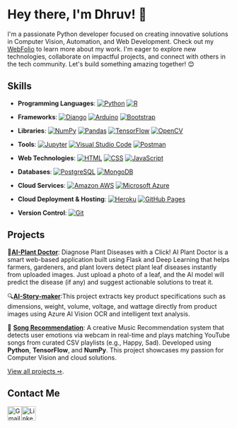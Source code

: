 # Hey there, I'm Dhruv! 👋
I'm a passionate Python developer focused on creating innovative solutions in Computer Vision, Automation, and Web Development. Check out my [WebFolio](https://allendhruv.github.io/) to learn more about my work. I'm eager to explore new technologies, collaborate on impactful projects, and connect with others in the tech community. Let's build something amazing together! 😊

## Skills
- **Programming Languages**: <a href="https://github.com/search?q=user%3allendhruv+language%3Apython"><img alt="Python" src="https://img.shields.io/badge/Python-14354C.svg?logo=python&logoColor=white"></a> <a href="https://github.com/search?q=user%3allendhruv+language%3Ar"><img alt="R" src="https://img.shields.io/badge/R-276DC3.svg?logo=r&logoColor=white"></a>

- **Frameworks**: <a href="https://github.com/search?q=user%3allendhruv+django"><img alt="Django" src="https://img.shields.io/badge/Django-092E20.svg?logo=django&logoColor=white"></a> <a href="https://github.com/search?q=user%3allendhruv+arduino"><img alt="Arduino" src="https://img.shields.io/badge/-Arduino-00979D?logo=Arduino&logoColor=white"></a> <a href="https://github.com/search?q=user%3allendhruv+bootstrap"><img alt="Bootstrap" src="https://img.shields.io/badge/Bootstrap-7952B3.svg?logo=bootstrap&logoColor=white"></a>

- **Libraries**: <a href="https://github.com/search?q=user%3allendhruv+numpy"><img alt="NumPy" src="https://img.shields.io/badge/Numpy-013243.svg?logo=numpy&logoColor=white"></a> <a href="https://github.com/search?q=user%3allendhruv+pandas"><img alt="Pandas" src="https://img.shields.io/badge/Pandas-150458.svg?logo=pandas&logoColor=white"></a> <a href="https://github.com/search?q=user%3allendhruv+tensorflow"><img alt="TensorFlow" src="https://img.shields.io/badge/TensorFlow-FF6F00.svg?logo=TensorFlow&logoColor=white"></a> <a href="https://github.com/search?q=user%3allendhruv+opencv"><img alt="OpenCV" src="https://img.shields.io/badge/OpenCV-5C3EE8.svg?logo=opencv&logoColor=white"></a>

- **Tools**: <a href="https://github.com/search?q=user%3allendhruv+jupyter"><img alt="Jupyter" src="https://img.shields.io/badge/Jupyter-F37626.svg?logo=Jupyter&logoColor=white"></a> <a href="https://github.com/search?q=user%3allendhruv+visual+studio+code"><img alt="Visual Studio Code" src="https://img.shields.io/badge/Visual%20Studio%20Code-0078d7.svg?logo=visual-studio-code&logoColor=white"></a> <a href="https://github.com/search?q=user%3allendhruv+postman"><img alt="Postman" src="https://img.shields.io/badge/Postman-FF6C37.svg?logo=postman&logoColor=white"></a>

- **Web Technologies**: <a href="https://github.com/search?q=user%3allendhruv+language%3Ahtml"><img alt="HTML" src="https://img.shields.io/badge/HTML-E34F26.svg?logo=html5&logoColor=white"></a> <a href="https://github.com/search?q=user%3allendhruv+language%3Acss"><img alt="CSS" src="https://img.shields.io/badge/CSS-1572B6.svg?logo=css3&logoColor=white"></a> <a href="https://github.com/search?q=user%3allendhruv+language%3Ajavascript"><img alt="JavaScript" src="https://img.shields.io/badge/JavaScript-F7DF1E.svg?logo=javascript&logoColor=black"></a>

- **Databases**: <a href="https://github.com/search?q=user%3allendhruv+language%3Apostgresql"><img alt="PostgreSQL" src="https://img.shields.io/badge/PostgreSQL-316192.svg?logo=postgresql&logoColor=white"></a> <a href="https://github.com/search?q=user%3allendhruv+language%3Amongodb"><img alt="MongoDB" src="https://img.shields.io/badge/MongoDB-4ea94b.svg?logo=mongodb&logoColor=white"></a>

- **Cloud Services**: <a href="https://github.com/search?q=user%3allendhruv+aws"><img alt="Amazon AWS" src="https://img.shields.io/badge/Amazon_AWS-232F3E?logo=amazonaws&logoColor=white"></a> <a href="https://github.com/search?q=user%3allendhruv+azure"><img alt="Microsoft Azure" src="https://img.shields.io/badge/Microsoft_Azure-0089D6?logo=microsoftazure&logoColor=white"></a>

- **Cloud Deployment & Hosting**: <a href="https://github.com/search?q=user%3allendhruv+heroku"><img alt="Heroku" src="https://img.shields.io/badge/Heroku-430098.svg?logo=heroku&logoColor=white"></a> <a href="https://github.com/search?q=user%3allendhruv+github+pages"><img alt="GitHub Pages" src="https://img.shields.io/badge/GitHub%20Pages-327FC7.svg?logo=github&logoColor=white"></a>

- **Version Control**: <a href="https://github.com/search?q=user%3allendhruv+git"><img alt="Git" src="https://img.shields.io/badge/Git-F05033.svg?logo=git&logoColor=white"></a>

## Projects
🌿**[AI-Plant Doctor](https://github.com/allendhruv/AI-Plant-Doctor)**: Diagnose Plant Diseases with a Click! AI Plant Doctor is a smart web-based application built using Flask and Deep Learning that helps farmers, gardeners, and plant lovers detect plant leaf diseases instantly from uploaded images. Just upload a photo of a leaf, and the AI model will predict the disease (if any) and suggest actionable solutions to treat it.

🔍**[AI-Story-maker](https://github.com/allendhruv/AI-Plant-Doctor)**:This project extracts key product specifications such as dimensions, weight, volume, voltage, and wattage directly from product images using Azure AI Vision OCR and intelligent text analysis.

🎵 **[Song Recommendation](https://github.com/allendhruv/Song-recommendation)**: A creative Music Recommendation system that detects user emotions via webcam in real-time and plays matching YouTube songs from curated CSV playlists (e.g., Happy, Sad). Developed using **Python**, **TensorFlow**, and **NumPy**. This project showcases my passion for Computer Vision and cloud solutions.

[View all projects ➺](https://github.com/allendhruv?tab=repositories).

## Contact Me
<a href="mailto:dhruvsolankigi@gmail.com"><img alt="Gmail" width="32" src="https://img.icons8.com/color/48/gmail-new.png"></a><a href="https://www.linkedin.com/in/mrdhruvsolanki/"><img alt="LinkedIn" width="32" src="https://cdn.jsdelivr.net/gh/devicons/devicon/icons/linkedin/linkedin-original.svg"></a>



